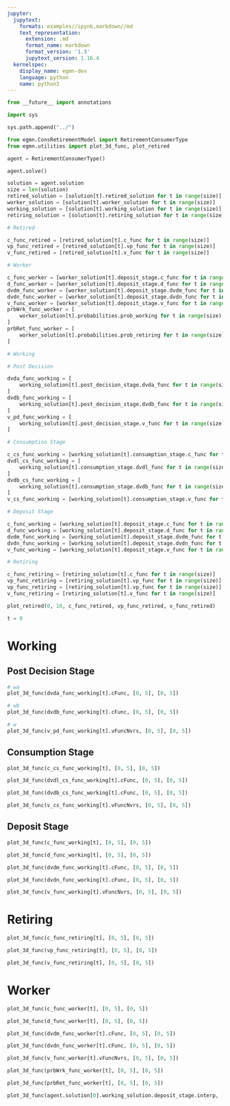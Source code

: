 ```yaml
---
jupyter:
  jupytext:
    formats: examples//ipynb,markdown//md
    text_representation:
      extension: .md
      format_name: markdown
      format_version: '1.3'
      jupytext_version: 1.16.4
  kernelspec:
    display_name: egmn-dev
    language: python
    name: python3
---
```


```python
from __future__ import annotations

import sys

sys.path.append("../")
```

```python pycharm={"name": "#%%\n"}
from egmn.ConsRetirementModel import RetirementConsumerType
from egmn.utilities import plot_3d_func, plot_retired
```

```python pycharm={"name": "#%%\n"}
agent = RetirementConsumerType()
```

```python
agent.solve()
```

```python pycharm={"name": "#%%\n"}
solution = agent.solution
size = len(solution)
retired_solution = [solution[t].retired_solution for t in range(size)]
worker_solution = [solution[t].worker_solution for t in range(size)]
working_solution = [solution[t].working_solution for t in range(size)]
retiring_solution = [solution[t].retiring_solution for t in range(size)]

# Retired

c_func_retired = [retired_solution[t].c_func for t in range(size)]
vp_func_retired = [retired_solution[t].vp_func for t in range(size)]
v_func_retired = [retired_solution[t].v_func for t in range(size)]

# Worker

c_func_worker = [worker_solution[t].deposit_stage.c_func for t in range(size)]
d_func_worker = [worker_solution[t].deposit_stage.d_func for t in range(size)]
dvdm_func_worker = [worker_solution[t].deposit_stage.dvdm_func for t in range(size)]
dvdn_func_worker = [worker_solution[t].deposit_stage.dvdn_func for t in range(size)]
v_func_worker = [worker_solution[t].deposit_stage.v_func for t in range(size)]
prbWrk_func_worker = [
    worker_solution[t].probabilities.prob_working for t in range(size)
]
prbRet_func_worker = [
    worker_solution[t].probabilities.prob_retiring for t in range(size)
]

# Working

# Post Decision

dvda_func_working = [
    working_solution[t].post_decision_stage.dvda_func for t in range(size)
]
dvdb_func_working = [
    working_solution[t].post_decision_stage.dvdb_func for t in range(size)
]
v_pd_func_working = [
    working_solution[t].post_decision_stage.v_func for t in range(size)
]

# Consumption Stage

c_cs_func_working = [working_solution[t].consumption_stage.c_func for t in range(size)]
dvdl_cs_func_working = [
    working_solution[t].consumption_stage.dvdl_func for t in range(size)
]
dvdb_cs_func_working = [
    working_solution[t].consumption_stage.dvdb_func for t in range(size)
]
v_cs_func_working = [working_solution[t].consumption_stage.v_func for t in range(size)]

# Deposit Stage

c_func_working = [working_solution[t].deposit_stage.c_func for t in range(size)]
d_func_working = [working_solution[t].deposit_stage.d_func for t in range(size)]
dvdm_func_working = [working_solution[t].deposit_stage.dvdm_func for t in range(size)]
dvdn_func_working = [working_solution[t].deposit_stage.dvdn_func for t in range(size)]
v_func_working = [working_solution[t].deposit_stage.v_func for t in range(size)]

# Retiring

c_func_retiring = [retiring_solution[t].c_func for t in range(size)]
vp_func_retiring = [retiring_solution[t].vp_func for t in range(size)]
vp_func_retiring = [retiring_solution[t].vp_func for t in range(size)]
v_func_retiring = [retiring_solution[t].v_func for t in range(size)]
```

```python pycharm={"name": "#%%\n"}
plot_retired(0, 10, c_func_retired, vp_func_retired, v_func_retired)
```

```python pycharm={"name": "#%%\n"}
t = 0
```

<!-- #region pycharm={"name": "#%% md\n"} -->
# Working

<!-- #endregion -->

<!-- #region pycharm={"name": "#%% md\n"} -->
## Post Decision Stage

<!-- #endregion -->

```python pycharm={"name": "#%%\n"}
# wa
plot_3d_func(dvda_func_working[t].cFunc, [0, 5], [0, 5])
```

```python pycharm={"name": "#%%\n"}
# wb
plot_3d_func(dvdb_func_working[t].cFunc, [0, 5], [0, 5])
```

```python pycharm={"name": "#%%\n"}
# w
plot_3d_func(v_pd_func_working[t].vFuncNvrs, [0, 5], [0, 5])
```

<!-- #region pycharm={"name": "#%% md\n"} -->
## Consumption Stage

<!-- #endregion -->

```python pycharm={"name": "#%%\n"}
plot_3d_func(c_cs_func_working[t], [0, 5], [0, 5])
```

```python pycharm={"name": "#%%\n"}
plot_3d_func(dvdl_cs_func_working[t].cFunc, [0, 5], [0, 5])
```

```python pycharm={"name": "#%%\n"}
plot_3d_func(dvdb_cs_func_working[t].cFunc, [0, 5], [0, 5])
```

```python pycharm={"name": "#%%\n"}
plot_3d_func(v_cs_func_working[t].vFuncNvrs, [0, 5], [0, 5])
```

<!-- #region pycharm={"name": "#%% md\n"} -->
## Deposit Stage

<!-- #endregion -->

```python pycharm={"name": "#%%\n"}
plot_3d_func(c_func_working[t], [0, 5], [0, 5])
```

```python pycharm={"name": "#%%\n"}
plot_3d_func(d_func_working[t], [0, 5], [0, 5])
```

```python pycharm={"name": "#%%\n"}
plot_3d_func(dvdm_func_working[t].cFunc, [0, 5], [0, 5])
```

```python pycharm={"name": "#%%\n"}
plot_3d_func(dvdn_func_working[t].cFunc, [0, 5], [0, 5])
```

```python pycharm={"name": "#%%\n"}
plot_3d_func(v_func_working[t].vFuncNvrs, [0, 5], [0, 5])
```

<!-- #region pycharm={"name": "#%% md\n"} -->
# Retiring

<!-- #endregion -->

```python pycharm={"name": "#%%\n"}
plot_3d_func(c_func_retiring[t], [0, 5], [0, 5])
```

```python pycharm={"name": "#%%\n"}
plot_3d_func(vp_func_retiring[t], [0, 5], [0, 5])
```

```python pycharm={"name": "#%%\n"}
plot_3d_func(v_func_retiring[t], [0, 5], [0, 5])
```

<!-- #region pycharm={"name": "#%% md\n"} -->
# Worker

<!-- #endregion -->

```python pycharm={"name": "#%%\n"}
plot_3d_func(c_func_worker[t], [0, 5], [0, 5])
```

```python pycharm={"name": "#%%\n"}
plot_3d_func(d_func_worker[t], [0, 5], [0, 5])
```

```python pycharm={"name": "#%%\n"}
plot_3d_func(dvdm_func_worker[t].cFunc, [0, 5], [0, 5])
```

```python pycharm={"name": "#%%\n"}
plot_3d_func(dvdn_func_worker[t].cFunc, [0, 5], [0, 5])
```

```python pycharm={"name": "#%%\n"}
plot_3d_func(v_func_worker[t].vFuncNvrs, [0, 5], [0, 5])
```

```python pycharm={"name": "#%%\n"}
plot_3d_func(prbWrk_func_worker[t], [0, 5], [0, 5])
```

```python pycharm={"name": "#%%\n"}
plot_3d_func(prbRet_func_worker[t], [0, 5], [0, 5])
```

<!-- #region pycharm={"name": "#%% md\n"} -->

<!-- #endregion -->

```python pycharm={"name": "#%%\n"}
plot_3d_func(agent.solution[0].working_solution.deposit_stage.interp, [0, 5], [0, 5])
```

```python

```
